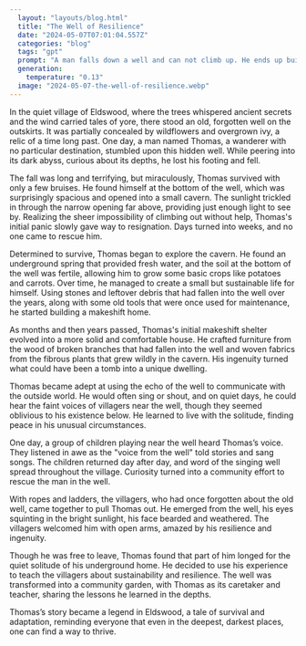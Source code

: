 ```yaml
---
  layout: "layouts/blog.html"
  title: "The Well of Resilience"
  date: "2024-05-07T07:01:04.557Z"
  categories: "blog"
  tags: "gpt"
  prompt: "A man falls down a well and can not climb up. He ends up building a house down there and living inside the well."
  generation: 
    temperature: "0.13"
  image: "2024-05-07-the-well-of-resilience.webp"
---
```

In the quiet village of Eldswood, where the trees whispered ancient secrets and the wind carried tales of yore, there stood an old, forgotten well on the outskirts. It was partially concealed by wildflowers and overgrown ivy, a relic of a time long past. One day, a man named Thomas, a wanderer with no particular destination, stumbled upon this hidden well. While peering into its dark abyss, curious about its depths, he lost his footing and fell.

The fall was long and terrifying, but miraculously, Thomas survived with only a few bruises. He found himself at the bottom of the well, which was surprisingly spacious and opened into a small cavern. The sunlight trickled in through the narrow opening far above, providing just enough light to see by. Realizing the sheer impossibility of climbing out without help, Thomas's initial panic slowly gave way to resignation. Days turned into weeks, and no one came to rescue him.

Determined to survive, Thomas began to explore the cavern. He found an underground spring that provided fresh water, and the soil at the bottom of the well was fertile, allowing him to grow some basic crops like potatoes and carrots. Over time, he managed to create a small but sustainable life for himself. Using stones and leftover debris that had fallen into the well over the years, along with some old tools that were once used for maintenance, he started building a makeshift home.

As months and then years passed, Thomas's initial makeshift shelter evolved into a more solid and comfortable house. He crafted furniture from the wood of broken branches that had fallen into the well and woven fabrics from the fibrous plants that grew wildly in the cavern. His ingenuity turned what could have been a tomb into a unique dwelling.

Thomas became adept at using the echo of the well to communicate with the outside world. He would often sing or shout, and on quiet days, he could hear the faint voices of villagers near the well, though they seemed oblivious to his existence below. He learned to live with the solitude, finding peace in his unusual circumstances.

One day, a group of children playing near the well heard Thomas’s voice. They listened in awe as the "voice from the well" told stories and sang songs. The children returned day after day, and word of the singing well spread throughout the village. Curiosity turned into a community effort to rescue the man in the well.

With ropes and ladders, the villagers, who had once forgotten about the old well, came together to pull Thomas out. He emerged from the well, his eyes squinting in the bright sunlight, his face bearded and weathered. The villagers welcomed him with open arms, amazed by his resilience and ingenuity.

Though he was free to leave, Thomas found that part of him longed for the quiet solitude of his underground home. He decided to use his experience to teach the villagers about sustainability and resilience. The well was transformed into a community garden, with Thomas as its caretaker and teacher, sharing the lessons he learned in the depths.

Thomas’s story became a legend in Eldswood, a tale of survival and adaptation, reminding everyone that even in the deepest, darkest places, one can find a way to thrive.
